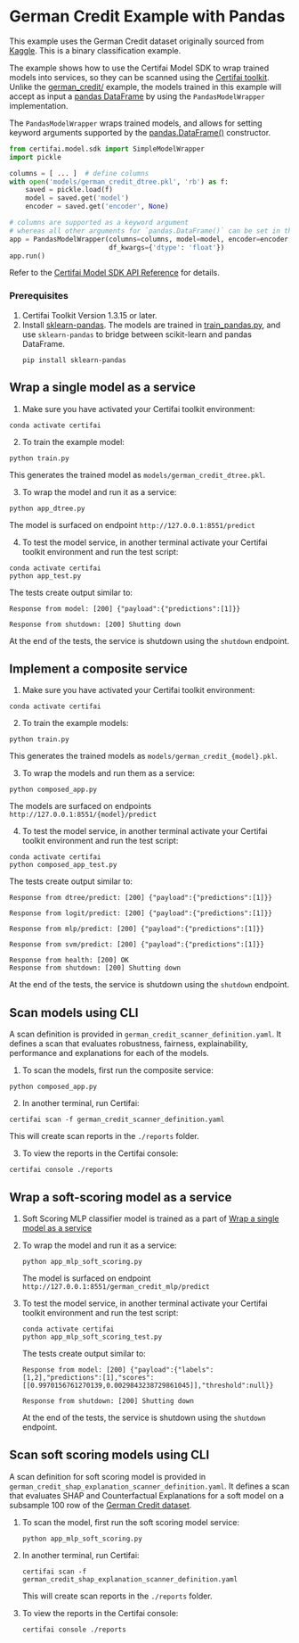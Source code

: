 # German Credit Example with Pandas

This example uses the German Credit dataset originally sourced from [Kaggle](https://www.kaggle.com/uciml/german-credit).
This is a binary classification example.

The example shows how to use the Certifai Model SDK to wrap trained models into services, so they can be scanned using
the [Certifai toolkit](https://cognitivescale.github.io/cortex-certifai/docs/about). Unlike
the [german_credit/](../german_credit/README.md) example, the models trained in this example will accept as input a
[pandas DataFrame](https://pandas.pydata.org/) by using the `PandasModelWrapper` implementation.

The `PandasModelWrapper` wraps trained models, and allows for setting keyword arguments supported by the
[pandas.DataFrame()](https://pandas.pydata.org/docs/reference/api/pandas.DataFrame.html) constructor. 
```python
from certifai.model.sdk import SimpleModelWrapper
import pickle

columns = [ ... ]  # define columns
with open('models/german_credit_dtree.pkl', 'rb') as f:
    saved = pickle.load(f)
    model = saved.get('model')
    encoder = saved.get('encoder', None)

# columns are supported as a keyword argument
# whereas all other arguments for `pandas.DataFrame()` can be set in the `df_kwargs` parameter
app = PandasModelWrapper(columns=columns, model=model, encoder=encoder,
                         df_kwargs={'dtype': 'float'})
app.run()
```

Refer to the [Certifai Model SDK API Reference](https://cognitivescale.github.io/cortex-certifai/docs/reference/api)
for details.

### Prerequisites

1. Certifai Toolkit Version 1.3.15 or later.
2. Install [sklearn-pandas](https://github.com/scikit-learn-contrib/sklearn-pandas).
   The models are trained in [train_pandas.py](train_pandas.py), and use `sklearn-pandas` to bridge between
   scikit-learn and pandas DataFrame.
    ```commandline
    pip install sklearn-pandas
    ```

## Wrap a single model as a service

1. Make sure you have activated your Certifai toolkit environment:

```
conda activate certifai
```

2. To train the example model:

```
python train.py
```

This generates the trained model as `models/german_credit_dtree.pkl`.

3. To wrap the model and run it as a service:

```
python app_dtree.py
```

The model is surfaced on endpoint `http://127.0.0.1:8551/predict`

4. To test the model service, in another terminal activate your Certifai toolkit environment and run the test script:

```
conda activate certifai
python app_test.py
```

The tests create output similar to:

```
Response from model: [200] {"payload":{"predictions":[1]}}

Response from shutdown: [200] Shutting down
```

At the end of the tests, the service is shutdown using the `shutdown` endpoint.

## Implement a composite service

1. Make sure you have activated your Certifai toolkit environment:

```
conda activate certifai
```

2. To train the example models:

```
python train.py
```

This generates the trained models as `models/german_credit_{model}.pkl`.

3. To wrap the models and run them as a service:

```
python composed_app.py
```

The models are surfaced on endpoints `http://127.0.0.1:8551/{model}/predict`

4. To test the model service, in another terminal activate your Certifai toolkit environment and run the test script:

```
conda activate certifai
python composed_app_test.py
```

The tests create output similar to:

```
Response from dtree/predict: [200] {"payload":{"predictions":[1]}}

Response from logit/predict: [200] {"payload":{"predictions":[1]}}

Response from mlp/predict: [200] {"payload":{"predictions":[1]}}

Response from svm/predict: [200] {"payload":{"predictions":[1]}}

Response from health: [200] OK
Response from shutdown: [200] Shutting down
```

At the end of the tests, the service is shutdown using the `shutdown` endpoint.

## Scan models using CLI

A scan definition is provided in `german_credit_scanner_definition.yaml`. It defines a scan that evaluates robustness,
fairness, explainability, performance and explanations for each of the models.

1. To scan the models, first run the composite service:

```
python composed_app.py
```

2. In another terminal, run Certifai:

```
certifai scan -f german_credit_scanner_definition.yaml
```

This will create scan reports in the `./reports` folder.

3. To view the reports in the Certifai console:

```
certifai console ./reports
```

## Wrap a soft-scoring model as a service

1. Soft Scoring MLP classifier model is trained as a part
   of [Wrap a single model as a service](#wrap-a-single-model-as-a-service)

2. To wrap the model and run it as a service:
    ```
    python app_mlp_soft_scoring.py
    ```
   The model is surfaced on endpoint `http://127.0.0.1:8551/german_credit_mlp/predict`

3. To test the model service, in another terminal activate your Certifai toolkit environment and run the test script:

    ```
    conda activate certifai
    python app_mlp_soft_scoring_test.py
    ```
   The tests create output similar to:
    ```
    Response from model: [200] {"payload":{"labels":[1,2],"predictions":[1],"scores":[[0.9970156761270139,0.0029843238729861045]],"threshold":null}}

    Response from shutdown: [200] Shutting down
    ```
   At the end of the tests, the service is shutdown using the `shutdown` endpoint.

## Scan soft scoring models using CLI

A scan definition for soft scoring model is provided in `german_credit_shap_explanation_scanner_definition.yaml`. It
defines a scan that evaluates SHAP and Counterfactual Explanations for a soft model on a subsample 100 row of
the [German Credit dataset](#german-credit-example).

1. To scan the model, first run the soft scoring model service:
    ```
    python app_mlp_soft_scoring.py
    ```

2. In another terminal, run Certifai:
    ```
    certifai scan -f german_credit_shap_explanation_scanner_definition.yaml
    ```
   This will create scan reports in the `./reports` folder.

3. To view the reports in the Certifai console:
    ```
    certifai console ./reports
    ```